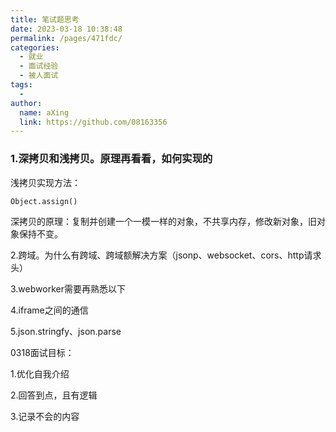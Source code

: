 ```yaml
---
title: 笔试题思考
date: 2023-03-18 10:38:48
permalink: /pages/471fdc/
categories:
  - 就业
  - 面试经验
  - 被人面试
tags:
  - 
author: 
  name: aXing
  link: https://github.com/08163356
---
```

### 1.深拷贝和浅拷贝。原理再看看，如何实现的

浅拷贝实现方法：

```
Object.assign()
```

深拷贝的原理：复制并创建一个一模一样的对象，不共享内存，修改新对象，旧对象保持不变。



2.跨域。为什么有跨域、跨域额解决方案（jsonp、websocket、cors、http请求头）

3.webworker需要再熟悉以下

4.iframe之间的通信

5.json.stringfy、json.parse



0318面试目标：

1.优化自我介绍

2.回答到点，且有逻辑

3.记录不会的内容